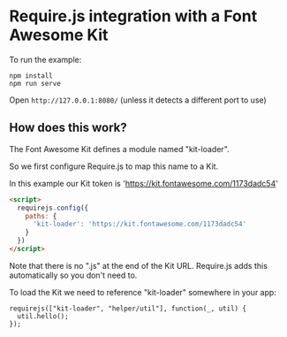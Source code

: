 # Require.js integration with a Font Awesome Kit

To run the example:

```
npm install
npm run serve
```

Open `http://127.0.0.1:8080/` (unless it detects a different port to use)

## How does this work?

The Font Awesome Kit defines a module named "kit-loader".

So we first configure Require.js to map this name to a Kit.

In this example our Kit token is 'https://kit.fontawesome.com/1173dadc54'

```html
<script>
  requirejs.config({
    paths: {
      'kit-loader': 'https://kit.fontawesome.com/1173dadc54'
    }
  })
</script>
```

Note that there is no ".js" at the end of the Kit URL. Require.js adds this
automatically so you don't need to.

To load the Kit we need to reference "kit-loader" somewhere in your app:

```
requirejs(["kit-loader", "helper/util"], function(_, util) {
  util.hello();
});
```
